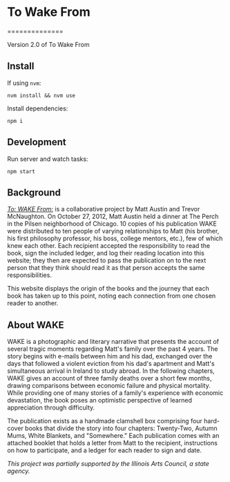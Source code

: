 # To Wake From
==============

Version 2.0 of To Wake From

## Install

If using `nvm`:

```
nvm install && nvm use
```

Install dependencies:

```
npm i
```

## Development

Run server and watch tasks:

```
npm start
```

## Background

_[To: WAKE From:](http://towakefrom.com)_ is a collaborative project by Matt Austin and Trevor McNaughton. On October 27, 2012, Matt Austin held a dinner at The Perch in the Pilsen neighborhood of Chicago. 10 copies of his publication WAKE were distributed to ten people of varying relationships to Matt (his brother, his first philosophy professor, his boss, college mentors, etc.), few of which knew each other. Each recipient accepted the responsibility to read the book, sign the included ledger, and log their reading location into this website; they then are expected to pass the publication on to the next person that they think should read it as that person accepts the same responsibilities.

This website displays the origin of the books and the journey that each book has taken up to this point, noting each connection from one chosen reader to another.


## About WAKE

WAKE is a photographic and literary narrative that presents the account of several tragic moments regarding Matt's family over the past 4 years. The story begins with e-mails between him and his dad, exchanged over the days that followed a violent eviction from his dad's apartment and Matt's simultaneous arrival in Ireland to study abroad. In the following chapters, WAKE gives an account of three family deaths over a short few months, drawing comparisons between economic failure and physical mortality. While providing one of many stories of a family's experience with economic devastation, the book poses an optimistic perspective of learned appreciation through difficulty.

The publication exists as a handmade clamshell box comprising four hard-cover books that divide the story into four chapters: Twenty-Two, Autumn Mums, White Blankets, and "Somewhere." Each publication comes with an attached booklet that holds a letter from Matt to the recipient, instructions on how to participate, and a ledger for each reader to sign and date.

_This project was partially supported by the Illinois Arts Council, a state agency._
